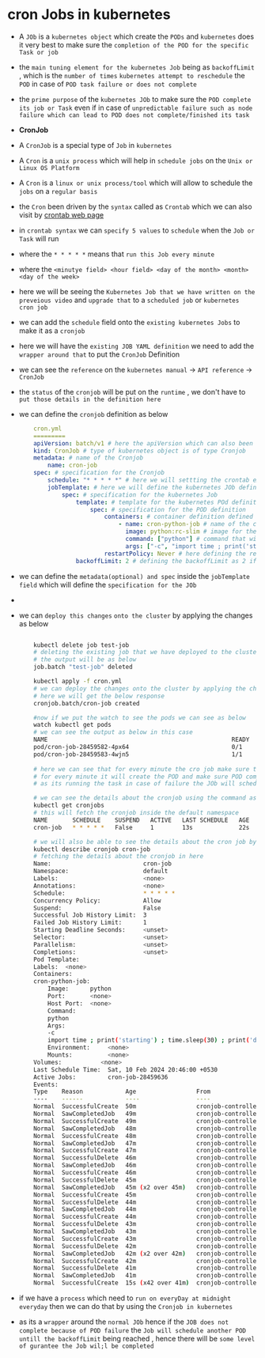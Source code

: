 # cron Jobs in kubernetes 

- A `JOb` is a `kubernetes object` which create the `PODs` and `kubernetes` does it very best to make sure the `completion of the POD for the specific Task or job`

- the `main tuning element for the kubernetes Job` being as `backoffLimit` , which is the `number of times` `kubernetes attempt to reschedule` the `POD` in case of `POD task failure or does not complete`

- the `prime purpose` of the `kubernetes JOb` to make sure the `POD complete its job or Task` even if in case of `unpredictable failure such as node failure which can lead to POD does not complete/finished its task`

- **CronJob**

- A `CronJob` is a special type of `Job` in `kubernetes`

- A `Cron` is a `unix process` which will help in `schedule jobs` on the `Unix or Linux OS Platform`

- A `Cron` is a `linux or unix process/tool` which will allow to schedule the `jobs` on a `regular basis`

- the `Cron` been driven by the `syntax` called as `Crontab` which we can also visit by [crontab web page](htts://crontab.guru/)

- in `crontab syntax` we can `specify 5 values` to `schedule` when the `Job or Task` will run 

- where the `* * * * *` means that `run this Job every minute`

- where the `<minutye field> <hour field> <day of the month> <month> <day of the week>` 

- here we will be seeing the `Kubernetes Job that we have written on the preveious video` and `upgrade that` to a `scheduled job` or `kubernetes cron job`

- we can add the `schedule` field onto the `existing kubernetes Jobs` to make it as a `cronjob`

- here we will have the `existing JOB YAML definition` we need to add the `wrapper around that` to put the `CronJob` Definition

- we can see the `reference` on the `kubernetes manual` &rarr; `API reference` &rarr; `CronJob` 

- the `status` of the `cronjob` will be put on the `runtime` , we don't have to `put those details in the definition here`

- we can define the `cronjob` definition as below 

    
    ```yaml
        cron.yml    
        =========
        apiVersion: batch/v1 # here the apiVersion which can also been seen using the command as kubectl api-resources -o wide | grep cron
        kind: CronJob # type of kubernetes object is of type Cronjob
        metadata: # name of the Cronjob
            name: cron-job
        spec: # specification for the Cronjob
            schedule: "* * * * *" # here we will settting the crontab expression which will try to run the job at every minute
            jobTemplate: # here we will define the kubernetes JOb definition over here
                spec: # specification for the kubernetes Job
                    template: # template for the kubernetes POd definition defined in here
                        spec: # specification for the POD definition 
                            containers: # container definition defined over here
                                - name: cron-python-job # name of the container
                                  image: python:rc-slim # image for the container
                                  command: ["python"] # command that will run inside the container
                                  args: ["-c", "import time ; print('starting') ; time.sleep(30) ; print('done')"] # args that will be p[assed to the container
                            restartPolicy: Never # here defining the restartPolicy as Neverwhich make sure the POd will not restart and run the container even it got failed or completed
                    backoffLimit: 2 # defining the backoffLimit as 2 if the Job been find error due to unexpected reason then it will auto schedule another POD for the Deployment 


    ```

- we can  define the `metadata(optional) and spec` inside the `jobTemplate field` which will define the `specification for the JOb`

- 

- we can `deploy this changes` `onto the cluster` by applying the changes as below 

    ```bash

        kubectl delete job test-job
        # deleting the existing job that we have deployed to the cluster in the default namespace
        # the output will be as below 
        job.batch "test-job" deleted

        kubectl apply -f cron.yml
        # we can deploy the changes onto the cluster by applying the chnages
        # here we will get the below response
        cronjob.batch/cron-job created

        #now if we put the watch to see the pods we can see as below 
        watch kubectl get pods
        # we can see the output as below in this case
        NAME                                                    READY   STATUS      RESTARTS      AGE
        pod/cron-job-28459582-4px64                             0/1     Completed   0             67s
        pod/cron-job-28459583-4wjn5                             1/1     Running     0             7s
         
        # here we can see that for every minute the cro job make sure the POD get ran and completed successfully
        # for every minute it will create the POD and make sure POD completed its task successfuloly
        # as its running the task in case of failure the JOb will schedule another POD to fix the same

        # we can see the details about the cronjob using the command as below
        kubectl get cronjobs
        # this will fetch the cronjob inside the default namespace
        NAME       SCHEDULE    SUSPEND   ACTIVE   LAST SCHEDULE   AGE
        cron-job   * * * * *   False     1        13s             22s 

        # we will also be able to see the details about the cron job by describing it as below 
        kubectl describe cronjob cron-job
        # fetching the details about the cronjob in here
        Name:                          cron-job
        Namespace:                     default
        Labels:                        <none>
        Annotations:                   <none>
        Schedule:                      * * * * *
        Concurrency Policy:            Allow
        Suspend:                       False
        Successful Job History Limit:  3
        Failed Job History Limit:      1
        Starting Deadline Seconds:     <unset>
        Selector:                      <unset>
        Parallelism:                   <unset>
        Completions:                   <unset>
        Pod Template:
        Labels:  <none>
        Containers:
        cron-python-job:
            Image:      python
            Port:       <none>
            Host Port:  <none>
            Command:
            python
            Args:
            -c
            import time ; print('starting') ; time.sleep(30) ; print('done')
            Environment:     <none>
            Mounts:          <none>
        Volumes:           <none>
        Last Schedule Time:  Sat, 10 Feb 2024 20:46:00 +0530
        Active Jobs:         cron-job-28459636
        Events:
        Type    Reason            Age                 From                Message
        ----    ------            ----                ----                -------
        Normal  SuccessfulCreate  50m                 cronjob-controller  Created job cron-job-28459586
        Normal  SawCompletedJob   49m                 cronjob-controller  Saw completed job: cron-job-28459586, status: Complete
        Normal  SuccessfulCreate  49m                 cronjob-controller  Created job cron-job-28459587
        Normal  SawCompletedJob   48m                 cronjob-controller  Saw completed job: cron-job-28459587, status: Complete
        Normal  SuccessfulCreate  48m                 cronjob-controller  Created job cron-job-28459588
        Normal  SawCompletedJob   47m                 cronjob-controller  Saw completed job: cron-job-28459588, status: Complete
        Normal  SuccessfulCreate  47m                 cronjob-controller  Created job cron-job-28459589
        Normal  SuccessfulDelete  46m                 cronjob-controller  Deleted job cron-job-28459586
        Normal  SawCompletedJob   46m                 cronjob-controller  Saw completed job: cron-job-28459589, status: Complete
        Normal  SuccessfulCreate  46m                 cronjob-controller  Created job cron-job-28459590
        Normal  SuccessfulDelete  45m                 cronjob-controller  Deleted job cron-job-28459587
        Normal  SawCompletedJob   45m (x2 over 45m)   cronjob-controller  Saw completed job: cron-job-28459590, status: Complete
        Normal  SuccessfulCreate  45m                 cronjob-controller  Created job cron-job-28459591
        Normal  SuccessfulDelete  44m                 cronjob-controller  Deleted job cron-job-28459588
        Normal  SawCompletedJob   44m                 cronjob-controller  Saw completed job: cron-job-28459591, status: Complete
        Normal  SuccessfulCreate  44m                 cronjob-controller  Created job cron-job-28459592
        Normal  SuccessfulDelete  43m                 cronjob-controller  Deleted job cron-job-28459589
        Normal  SawCompletedJob   43m                 cronjob-controller  Saw completed job: cron-job-28459592, status: Complete
        Normal  SuccessfulCreate  43m                 cronjob-controller  Created job cron-job-28459593
        Normal  SuccessfulDelete  42m                 cronjob-controller  Deleted job cron-job-28459590
        Normal  SawCompletedJob   42m (x2 over 42m)   cronjob-controller  Saw completed job: cron-job-28459593, status: Complete
        Normal  SuccessfulCreate  42m                 cronjob-controller  Created job cron-job-28459594
        Normal  SuccessfulDelete  41m                 cronjob-controller  Deleted job cron-job-28459591
        Normal  SawCompletedJob   41m                 cronjob-controller  Saw completed job: cron-job-28459594, status: Complete
        Normal  SuccessfulCreate  15s (x42 over 41m)  cronjob-controller  (combined from similar events): Created job cron-job-28459636


    ```

- if we have a `process` which need to `run on everyDay at midnight everyday` then we can do that by using the `Cronjob in kubernetes`

- as its a `wrapper` around the `normal JOb` hence if the `JOB does not complete because of POD failure` the `Job will schedule another POD untill the backoffLimit` being reached , hence there will be `some level of gurantee the Job wil;l be completed`
